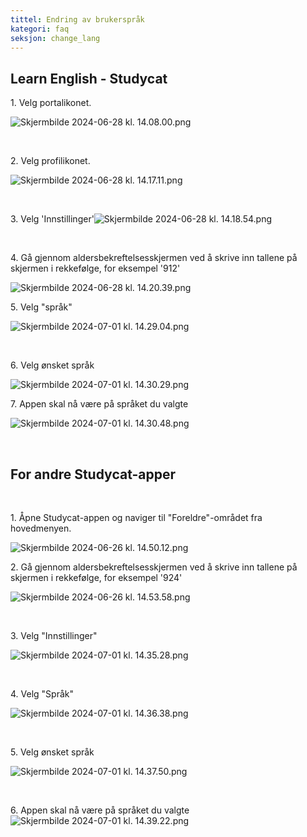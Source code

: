 ```yaml
---
tittel: Endring av brukerspråk
kategori: faq
seksjon: change_lang
---
```

## Learn English \- Studycat


1\. Velg portalikonet.


![Skjermbilde 2024-06-28 kl. 14.08.00.png](https://help.Studycat.com/hc/article_attachments/34476207796761)


 


2\. Velg profilikonet.


![Skjermbilde 2024-06-28 kl. 14.17.11.png](https://help.Studycat.com/hc/article_attachments/34476207805465)


 


3\. ​​Velg 'Innstillinger'![Skjermbilde 2024-06-28 kl. 14.18.54.png](https://help.Studycat.com/hc/article_attachments/34476197946521)


 


4\. Gå gjennom aldersbekreftelsesskjermen ved å skrive inn tallene på skjermen i rekkefølge, for eksempel '912'


![Skjermbilde 2024-06-28 kl. 14.20.39.png](https://help.Studycat.com/hc/article_attachments/34476207809817)


5\. Velg "språk"


![Skjermbilde 2024-07-01 kl. 14.29.04.png](https://help.Studycat.com/hc/article_attachments/34476207810969)


 


6\. Velg ønsket språk


​![Skjermbilde 2024-07-01 kl. 14.30.29.png](https://help.Studycat.com/hc/article_attachments/34476197954841)


7\. Appen skal nå være på språket du valgte


![Skjermbilde 2024-07-01 kl. 14.30.48.png](https://help.Studycat.com/hc/article_attachments/34476207816729)


 


## For andre Studycat-apper


 


1\. Åpne Studycat-appen og naviger til "Foreldre"-området fra hovedmenyen.


![Skjermbilde 2024-06-26 kl. 14.50.12.png](https://help.Studycat.com/hc/article_attachments/34476197959449)


2\. Gå gjennom aldersbekreftelsesskjermen ved å skrive inn tallene på skjermen i rekkefølge, for eksempel '924'


![Skjermbilde 2024-06-26 kl. 14.53.58.png](https://help.Studycat.com/hc/article_attachments/34476197961241)


 


3\. Velg "Innstillinger"


![Skjermbilde 2024-07-01 kl. 14.35.28.png](https://help.Studycat.com/hc/article_attachments/34476207824025)


 


4\. Velg "Språk"


![Skjermbilde 2024-07-01 kl. 14.36.38.png](https://help.Studycat.com/hc/article_attachments/34476207825689)


 


5\. Velg ønsket språk


![Skjermbilde 2024-07-01 kl. 14.37.50.png](https://help.Studycat.com/hc/article_attachments/34476207831705)


 


6\. Appen skal nå være på språket du valgte![Skjermbilde 2024-07-01 kl. 14.39.22.png](https://help.Studycat.com/hc/article_attachments/34476197982617)
